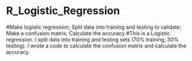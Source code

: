 # R_Logistic_Regression
#Make logistic regression; Split data into training and testing to validate; Make a confusion matrix; Calculate the accuracy
#This is a Logistic regression. I split data into training and testing sets (70% training, 30% testing). I wrote a code to calculate the confusion matrix and calculate the accuracy.
